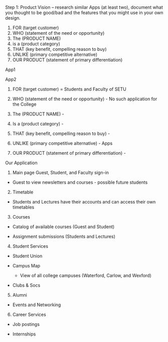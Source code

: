 Step 1: Product Vision – research similar Apps (at least two), document what you thought to be good/bad and
the features that you might use in your own design.
1) FOR (target customer)
2) WHO (statement of the need or opportunity)
3) The (PRODUCT NAME)
4) is a (product category)
5) THAT (key benefit, compelling reason to buy)
6) UNLIKE (primary competitive alternative)
7) OUR PRODUCT (statement of primary differentiation)



App1

App2

1) FOR (target customer) = Students and Faculty of SETU

2) WHO (statement of the need or opportunity) - No such application for the College 

3) The (PRODUCT NAME) -

4) Is a (product category) - 

5) THAT (key benefit, compelling reason to buy) - 

6) UNLIKE (primary competitive alternative) - Apps

7) OUR PRODUCT (statement of primary differentiation) - 



Our Application 


1) Main page Guest, Student, and Faculty sign-in 
	
* Guest to view newsletters and courses - possible future students


2) Timetable 

* Students and Lectures have their accounts and can access their own timetables


3) Courses

* Catalog of available courses (Guest and Student)

* Assignment submissions (Students and Lectures)


4) Student Services

* Student Union

* Campus Map
		
	* View of all college campuses (Waterford, Carlow, and Wexford)

* Clubs & Socs


5) Alumni 

* Events and Networking 


6) Career Services 

* Job postings
	
* Internships

